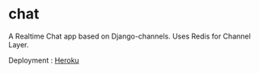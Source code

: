 # chat
A Realtime Chat app based on Django-channels. Uses Redis for Channel Layer.

Deployment : [Heroku](https://multichatchannels.herokuapp.com/)
